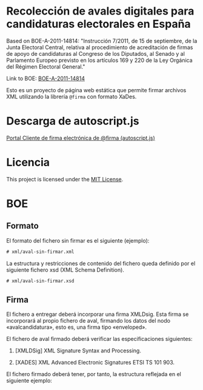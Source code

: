 # Recolección de avales digitales para candidaturas electorales en España

Based on BOE-A-2011-14814: "Instrucción 7/2011, de 15 de septiembre, de la Junta Electoral Central, relativa al procedimiento de acreditación de firmas de apoyo de candidaturas al Congreso de los Diputados, al Senado y al Parlamento Europeo previsto en los artículos 169 y 220 de la Ley Orgánica del Régimen Electoral General."

Link to BOE: [BOE-A-2011-14814](https://www.boe.es/buscar/act.php?id=BOE-A-2011-14814#an)

Esto es un proyecto de página web estática que permite firmar archivos XML utilizando la librería `@firma` con formato XaDes.

# Descarga de autoscript.js
[Portal Cliente de firma electrónica de @firma (autoscript.js)](https://administracionelectronica.gob.es/ctt/verPestanaDescargas.htm?idIniciativa=clienteafirma&idioma=es)

# Licencia
This project is licensed under the [MIT License](LICENSE).

# BOE

## Formato

El formato del fichero sin firmar es el siguiente (ejemplo):
```xml
# xml/aval-sin-firmar.xml
```

La estructura y restricciones de contenido del fichero queda definido por el siguiente fichero xsd (XML Schema Definition).
```xml
# xml/aval-sin-firmar.xsd
```

## Firma
El fichero a entregar deberá incorporar una firma XMLDsig. Esta firma se incorporará al propio fichero de aval, firmando los datos del nodo «avalcandidatura», esto es, una firma tipo «enveloped».

El fichero de aval firmado deberá verificar las especificaciones siguientes:

1. [XMLDSig] XML Signature Syntax and Processing.

2. [XADES] XML Advanced Electronic Signatures ETSI TS 101 903.

El fichero firmado deberá tener, por tanto, la estructura reflejada en el siguiente ejemplo: